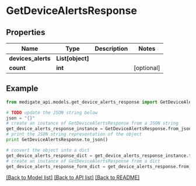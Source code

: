 # GetDeviceAlertsResponse


## Properties
Name | Type | Description | Notes
------------ | ------------- | ------------- | -------------
**devices_alerts** | **List[object]** |  | 
**count** | **int** |  | [optional] 

## Example

```python
from medigate_api.models.get_device_alerts_response import GetDeviceAlertsResponse

# TODO update the JSON string below
json = "{}"
# create an instance of GetDeviceAlertsResponse from a JSON string
get_device_alerts_response_instance = GetDeviceAlertsResponse.from_json(json)
# print the JSON string representation of the object
print GetDeviceAlertsResponse.to_json()

# convert the object into a dict
get_device_alerts_response_dict = get_device_alerts_response_instance.to_dict()
# create an instance of GetDeviceAlertsResponse from a dict
get_device_alerts_response_form_dict = get_device_alerts_response.from_dict(get_device_alerts_response_dict)
```
[[Back to Model list]](../README.md#documentation-for-models) [[Back to API list]](../README.md#documentation-for-api-endpoints) [[Back to README]](../README.md)


